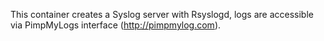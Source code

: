 This container creates a Syslog server with Rsyslogd, logs are accessible via PimpMyLogs interface (http://pimpmylog.com).